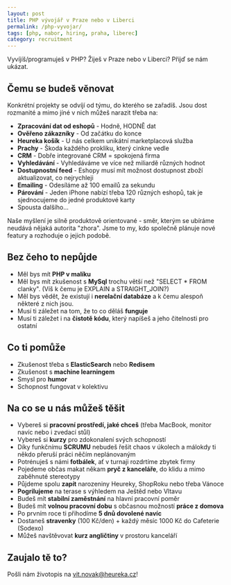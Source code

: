 ```yaml
---
layout: post
title: PHP vývojář v Praze nebo v Liberci
permalink: /php-vyvojar/
tags: [php, nabor, hiring, praha, liberec]
category: recruitment
---
```


Vyvíjíš/programuješ v PHP? Žiješ v Praze nebo v Liberci? Přijď se nám ukázat.

## Čemu se budeš věnovat
Konkrétní projekty se odvíjí od týmu, do kterého se zařadíš. Jsou dost rozmanité a mimo jíné v nich můžeš narazit třeba na:
* **Zpracování dat od eshopů** - Hodně, HODNĚ dat
* **Ověřeno zákazníky** - Od začátku do konce
* **Heureka košík** - U nás celkem unikátní marketplacová služba
* **Prachy** - Škoda každého prokliku, který cinkne vedle
* **CRM** - Dobře integrované CRM = spokojená firma
* **Vyhledávání** - Vyhledáváme ve více než miliardě různých hodnot
* **Dostupnostní feed** - Eshopy musí mít možnost dostupnost zboží aktualizovat, co nejrychleji
* **Emailing** - Odesíláme až 100 emailů za sekundu
* **Párování** - Jeden iPhone nabízí třeba 120 různých eshopů, tak je sjednocujeme do jedné produktové karty
* Spousta dalšího...

Naše myšlení je silně produktově orientované - směr, kterým se ubíráme neudává nějaká autorita "zhora". Jsme to my, kdo
společně plánuje nové featury a rozhoduje o jejich podobě.

## Bez čeho to nepůjde
* Měl bys mít **PHP v malíku**
* Měl bys mít zkušenost s **MySql** trochu větší než "SELECT * FROM clanky". (Víš k čemu je EXPLAIN a STRAIGHT_JOIN?)
* Měl bys vědět, že existují i **nerelační databáze** a k čemu alespoň některé z nich jsou.
* Musí ti záležet na tom, že to co děláš **funguje**
* Musí ti záležet i na **čistotě kódu**, který napíšeš a jeho čitelnosti pro ostatní

## Co ti pomůže
* Zkušenost třeba s **ElasticSearch** nebo **Redisem**
* Zkušenost s **machine learningem**
* Smysl pro **humor**
* Schopnost fungovat v kolektivu

## Na co se u nás můžeš těšit
* Vybereš si **pracovní prostředí, jaké chceš** (třeba MacBook, monitor navíc nebo i zvedací stůl)
* Vybereš si **kurzy** pro zdokonalení svých schopností
* Díky funkčnímu **SCRUMU** nebudeš řešit chaos v úkolech a málokdy ti někdo přeruší práci něčím neplánovaným
* Potrénuješ s námi **fotbálek**, ať v turnaji rozdrtíme zbytek firmy
* Pojedeme občas makat někam **pryč z kanceláře**, do klidu a mimo zaběhnuté stereotypy
* Půjdeme spolu **zapít** narozeniny Heureky, ShopRoku nebo třeba Vánoce
* **Pogrilujeme** na terase s výhledem na Ještěd nebo Vltavu
* Budeš mít **stabilní zaměstnání** na hlavní pracovní poměr
* Budeš mít **volnou pracovní dobu** s občasnou možností **práce z domova**
* Po prvním roce ti přihodíme **5 dnů dovolené navíc**
* Dostaneš **stravenky** (100 Kč/den) + každý měsíc 1000 Kč do Cafeterie (Sodexo)
* Můžeš navštěvovat **kurz angličtiny** v prostoru kanceláří

## Zaujalo tě to?
Pošli nám životopis na [vit.novak@heureka.cz](mailto:vit.novak@heureka.cz "poslat email")!
